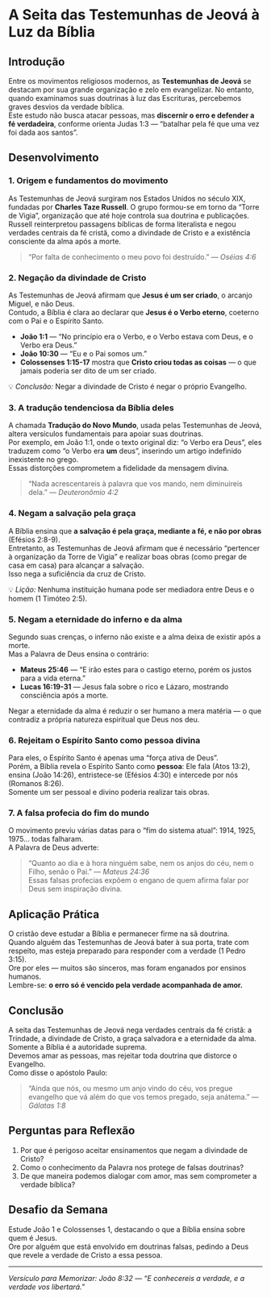 # A Seita das Testemunhas de Jeová à Luz da Bíblia

## Introdução
Entre os movimentos religiosos modernos, as **Testemunhas de Jeová** se destacam por sua grande organização e zelo em evangelizar. No entanto, quando examinamos suas doutrinas à luz das Escrituras, percebemos graves desvios da verdade bíblica.  
Este estudo não busca atacar pessoas, mas **discernir o erro e defender a fé verdadeira**, conforme orienta Judas 1:3 — “batalhar pela fé que uma vez foi dada aos santos”.

## Desenvolvimento

### 1. Origem e fundamentos do movimento
As Testemunhas de Jeová surgiram nos Estados Unidos no século XIX, fundadas por **Charles Taze Russell**. O grupo formou-se em torno da “Torre de Vigia”, organização que até hoje controla sua doutrina e publicações.  
Russell reinterpretou passagens bíblicas de forma literalista e negou verdades centrais da fé cristã, como a divindade de Cristo e a existência consciente da alma após a morte.

> “Por falta de conhecimento o meu povo foi destruído.” — *Oséias 4:6*

### 2. Negação da divindade de Cristo
As Testemunhas de Jeová afirmam que **Jesus é um ser criado**, o arcanjo Miguel, e não Deus.  
Contudo, a Bíblia é clara ao declarar que **Jesus é o Verbo eterno**, coeterno com o Pai e o Espírito Santo.

- **João 1:1** — “No princípio era o Verbo, e o Verbo estava com Deus, e o Verbo era Deus.”  
- **João 10:30** — “Eu e o Pai somos um.”  
- **Colossenses 1:15-17** mostra que **Cristo criou todas as coisas** — o que jamais poderia ser dito de um ser criado.

💡 *Conclusão:* Negar a divindade de Cristo é negar o próprio Evangelho.

### 3. A tradução tendenciosa da Bíblia deles
A chamada **Tradução do Novo Mundo**, usada pelas Testemunhas de Jeová, altera versículos fundamentais para apoiar suas doutrinas.  
Por exemplo, em João 1:1, onde o texto original diz: “o Verbo era Deus”, eles traduzem como “o Verbo era **um** deus”, inserindo um artigo indefinido inexistente no grego.  
Essas distorções comprometem a fidelidade da mensagem divina.

> “Nada acrescentareis à palavra que vos mando, nem diminuireis dela.” — *Deuteronômio 4:2*

### 4. Negam a salvação pela graça
A Bíblia ensina que **a salvação é pela graça, mediante a fé, e não por obras** (Efésios 2:8-9).  
Entretanto, as Testemunhas de Jeová afirmam que é necessário “pertencer à organização da Torre de Vigia” e realizar boas obras (como pregar de casa em casa) para alcançar a salvação.  
Isso nega a suficiência da cruz de Cristo.

💡 *Lição:* Nenhuma instituição humana pode ser mediadora entre Deus e o homem (1 Timóteo 2:5).

### 5. Negam a eternidade do inferno e da alma
Segundo suas crenças, o inferno não existe e a alma deixa de existir após a morte.  
Mas a Palavra de Deus ensina o contrário:
- **Mateus 25:46** — “E irão estes para o castigo eterno, porém os justos para a vida eterna.”  
- **Lucas 16:19-31** — Jesus fala sobre o rico e Lázaro, mostrando consciência após a morte.

Negar a eternidade da alma é reduzir o ser humano a mera matéria — o que contradiz a própria natureza espiritual que Deus nos deu.

### 6. Rejeitam o Espírito Santo como pessoa divina
Para eles, o Espírito Santo é apenas uma “força ativa de Deus”.  
Porém, a Bíblia revela o Espírito Santo como **pessoa**: Ele fala (Atos 13:2), ensina (João 14:26), entristece-se (Efésios 4:30) e intercede por nós (Romanos 8:26).  
Somente um ser pessoal e divino poderia realizar tais obras.

### 7. A falsa profecia do fim do mundo
O movimento previu várias datas para o “fim do sistema atual”: 1914, 1925, 1975... todas falharam.  
A Palavra de Deus adverte:
> “Quanto ao dia e à hora ninguém sabe, nem os anjos do céu, nem o Filho, senão o Pai.” — *Mateus 24:36*  
Essas falsas profecias expõem o engano de quem afirma falar por Deus sem inspiração divina.

## Aplicação Prática
O cristão deve estudar a Bíblia e permanecer firme na sã doutrina.  
Quando alguém das Testemunhas de Jeová bater à sua porta, trate com respeito, mas esteja preparado para responder com a verdade (1 Pedro 3:15).  
Ore por eles — muitos são sinceros, mas foram enganados por ensinos humanos.  
Lembre-se: **o erro só é vencido pela verdade acompanhada de amor.**

## Conclusão
A seita das Testemunhas de Jeová nega verdades centrais da fé cristã: a Trindade, a divindade de Cristo, a graça salvadora e a eternidade da alma.  
Somente a Bíblia é a autoridade suprema.  
Devemos amar as pessoas, mas rejeitar toda doutrina que distorce o Evangelho.  
Como disse o apóstolo Paulo:
> “Ainda que nós, ou mesmo um anjo vindo do céu, vos pregue evangelho que vá além do que vos temos pregado, seja anátema.” — *Gálatas 1:8*

## Perguntas para Reflexão
1. Por que é perigoso aceitar ensinamentos que negam a divindade de Cristo?  
2. Como o conhecimento da Palavra nos protege de falsas doutrinas?  
3. De que maneira podemos dialogar com amor, mas sem comprometer a verdade bíblica?

## Desafio da Semana
Estude João 1 e Colossenses 1, destacando o que a Bíblia ensina sobre quem é Jesus.  
Ore por alguém que está envolvido em doutrinas falsas, pedindo a Deus que revele a verdade de Cristo a essa pessoa.

---
*Versículo para Memorizar: João 8:32 — “E conhecereis a verdade, e a verdade vos libertará.”*
